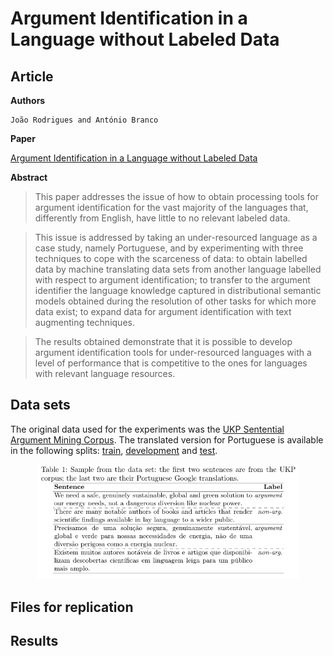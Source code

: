 # Argument Identification in a Language without Labeled Data

## Article

**Authors**
```
João Rodrigues and António Branco
```

**Paper**

[Argument Identification in a Language without Labeled Data]()


**Abstract**
> This paper addresses the issue of how to obtain processing tools for argument identification for the vast majority of the languages that, differently from English, have little to no relevant labeled data.

> This issue is addressed by taking an under-resourced language as a case study, namely Portuguese, and by experimenting with three techniques to cope with the scarceness of data: to obtain labelled data by machine translating data sets from another language labelled with respect to argument identification; to transfer to the argument identifier the language knowledge captured in distributional semantic models obtained during the resolution of other tasks for which more data exist; to expand data for argument identification with text augmenting techniques.

> The results obtained demonstrate that it is possible to develop argument identification tools for under-resourced languages with a level of performance that is competitive to the ones for languages with relevant language resources.

## Data sets

The original data used for the experiments was the [UKP Sentential Argument Mining Corpus](https://www.informatik.tu-darmstadt.de/ukp/research_6/data/argumentation_mining_1/ukp_sentential_argument_mining_corpus/index.en.jsp).
The translated version for Portuguese is available in the following splits:
[train](train_pt.tsv), [development](dev_pt.tsv) and [test](test_pt.tsv).

<p align="center">
  <img width="420px" src="table1_datasets.png">
</p>

## Files for replication



## Results


